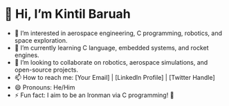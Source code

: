 # 👋 Hi, I’m Kintil Baruah  

- 👀 I’m interested in aerospace engineering, C programming, robotics, and space exploration.  
- 🌱 I’m currently learning C language, embedded systems, and rocket engines.  
- 💞️ I’m looking to collaborate on robotics, aerospace simulations, and open-source projects.  
- 📫 How to reach me: [Your Email] | [LinkedIn Profile] | [Twitter Handle]  
- 😄 Pronouns: He/Him  
- ⚡ Fun fact: I aim to be an Ironman via C programming! 🚀  

<!---  
KintilBaruah/KintilBaruah is a ✨ special ✨ repository because its `README.md` (this file) appears on your GitHub profile.  
You can click the Preview link to take a look at your changes.  
--->
